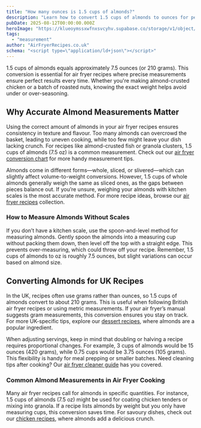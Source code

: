 ```yaml
---
title: "How many ounces is 1.5 cups of almonds?"
description: "Learn how to convert 1.5 cups of almonds to ounces for perfect air fryer recipes. Get accurate measurements in seconds!"
pubDate: 2025-08-12T00:00:00.000Z
heroImage: "https://klueoymssxwfnxsvcyhv.supabase.co/storage/v1/object/public/md/how-many-ounces-is-1-5-cups-of-almonds-85d0c716.webp"
tags:
  - "measurement"
author: "AirFryerRecipes.co.uk"
schema: "<script type=\"application/ld+json\"></script>"
---
```


<p>1.5 cups of almonds equals approximately 7.5 ounces (or 210 grams). This conversion is essential for air fryer recipes where precise measurements ensure perfect results every time. Whether you're making almond-crusted chicken or a batch of roasted nuts, knowing the exact weight helps avoid under or over-seasoning.</p>  

<h2>Why Accurate Almond Measurements Matter</h2>  
<p>Using the correct amount of almonds in your air fryer recipes ensures consistency in texture and flavour. Too many almonds can overcrowd the basket, leading to uneven cooking, while too few might leave your dish lacking crunch. For recipes like almond-crusted fish or granola clusters, 1.5 cups of almonds (7.5 oz) is a common measurement. Check out our <a href=https://www.airfryerrecipe.co.uk/air-fryer-conversion-chart>air fryer conversion chart</a> for more handy measurement tips.</p>  

<p>Almonds come in different forms—whole, sliced, or slivered—which can slightly affect volume-to-weight conversions. However, 1.5 cups of whole almonds generally weigh the same as sliced ones, as the gaps between pieces balance out. If you’re unsure, weighing your almonds with kitchen scales is the most accurate method. For more recipe ideas, browse our <a href=https://www.airfryerrecipe.co.uk/recipes>air fryer recipes</a> collection.</p>  

<h3>How to Measure Almonds Without Scales</h3>  
<p>If you don’t have a kitchen scale, use the spoon-and-level method for measuring almonds. Gently spoon the almonds into a measuring cup without packing them down, then level off the top with a straight edge. This prevents over-measuring, which could throw off your recipe. Remember, 1.5 cups of almonds to oz is roughly 7.5 ounces, but slight variations can occur based on almond size.</p>  

<h2>Converting Almonds for UK Recipes</h2>  
<p>In the UK, recipes often use grams rather than ounces, so 1.5 cups of almonds convert to about 210 grams. This is useful when following British air fryer recipes or using metric measurements. If your air fryer’s manual suggests gram measurements, this conversion ensures you stay on track. For more UK-specific tips, explore our <a href=https://www.airfryerrecipe.co.uk/recipe-category/dessert>dessert recipes</a>, where almonds are a popular ingredient.</p>  

<p>When adjusting servings, keep in mind that doubling or halving a recipe requires proportional changes. For example, 3 cups of almonds would be 15 ounces (420 grams), while 0.75 cups would be 3.75 ounces (105 grams). This flexibility is handy for meal prepping or smaller batches. Need cleaning tips after cooking? Our <a href=https://www.airfryerrecipe.co.uk/air-fryer-cleaner>air fryer cleaner guide</a> has you covered.</p>  

<h3>Common Almond Measurements in Air Fryer Cooking</h3>  
<p>Many air fryer recipes call for almonds in specific quantities. For instance, 1.5 cups of almonds (7.5 oz) might be used for coating chicken tenders or mixing into granola. If a recipe lists almonds by weight but you only have measuring cups, this conversion saves time. For savoury dishes, check out our <a href=https://www.airfryerrecipe.co.uk/recipe-category/chicken>chicken recipes</a>, where almonds add a delicious crunch.</p>
